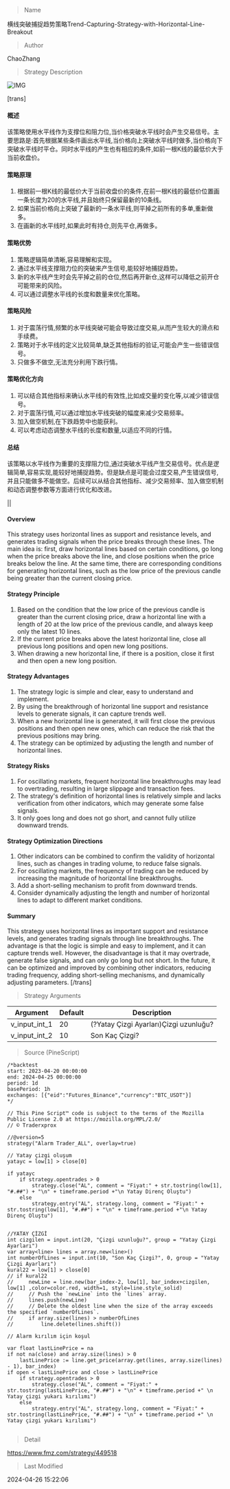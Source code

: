 
> Name

横线突破捕捉趋势策略Trend-Capturing-Strategy-with-Horizontal-Line-Breakout

> Author

ChaoZhang

> Strategy Description

![IMG](https://www.fmz.com/upload/asset/15d57b211c4cef934de.png)

[trans]
#### 概述
该策略使用水平线作为支撑位和阻力位,当价格突破水平线时会产生交易信号。主要思路是:首先根据某些条件画出水平线,当价格向上突破水平线时做多,当价格向下突破水平线时平仓。同时水平线的产生也有相应的条件,如前一根K线的最低价大于当前收盘价。

#### 策略原理
1. 根据前一根K线的最低价大于当前收盘价的条件,在前一根K线的最低价位置画一条长度为20的水平线,并且始终只保留最新的10条线。
2. 如果当前价格向上突破了最新的一条水平线,则平掉之前所有的多单,重新做多。
3. 在画新的水平线时,如果此时有持仓,则先平仓,再做多。

#### 策略优势
1. 策略逻辑简单清晰,容易理解和实现。
2. 通过水平线支撑阻力位的突破来产生信号,能较好地捕捉趋势。
3. 新的水平线产生时会先平掉之前的仓位,然后再开新仓,这样可以降低之前开仓可能带来的风险。
4. 可以通过调整水平线的长度和数量来优化策略。

#### 策略风险
1. 对于震荡行情,频繁的水平线突破可能会导致过度交易,从而产生较大的滑点和手续费。
2. 策略对于水平线的定义比较简单,缺乏其他指标的验证,可能会产生一些错误信号。
3. 只做多不做空,无法充分利用下跌行情。
   
#### 策略优化方向 
1. 可以结合其他指标来确认水平线的有效性,比如成交量的变化等,以减少错误信号。
2. 对于震荡行情,可以通过增加水平线突破的幅度来减少交易频率。
3. 加入做空机制,在下跌趋势中也能获利。
4. 可以考虑动态调整水平线的长度和数量,以适应不同的行情。

#### 总结
该策略以水平线作为重要的支撑阻力位,通过突破水平线产生交易信号。优点是逻辑简单,容易实现,能较好地捕捉趋势。但是缺点是可能会过度交易,产生错误信号,并且只能做多不能做空。后续可以从结合其他指标、减少交易频率、加入做空机制和动态调整参数等方面进行优化和改进。

|| 

#### Overview
This strategy uses horizontal lines as support and resistance levels, and generates trading signals when the price breaks through these lines. The main idea is: first, draw horizontal lines based on certain conditions, go long when the price breaks above the line, and close positions when the price breaks below the line. At the same time, there are corresponding conditions for generating horizontal lines, such as the low price of the previous candle being greater than the current closing price.

#### Strategy Principle
1. Based on the condition that the low price of the previous candle is greater than the current closing price, draw a horizontal line with a length of 20 at the low price of the previous candle, and always keep only the latest 10 lines.
2. If the current price breaks above the latest horizontal line, close all previous long positions and open new long positions.
3. When drawing a new horizontal line, if there is a position, close it first and then open a new long position.

#### Strategy Advantages
1. The strategy logic is simple and clear, easy to understand and implement.
2. By using the breakthrough of horizontal line support and resistance levels to generate signals, it can capture trends well.
3. When a new horizontal line is generated, it will first close the previous positions and then open new ones, which can reduce the risk that the previous positions may bring.
4. The strategy can be optimized by adjusting the length and number of horizontal lines.

#### Strategy Risks
1. For oscillating markets, frequent horizontal line breakthroughs may lead to overtrading, resulting in large slippage and transaction fees.
2. The strategy's definition of horizontal lines is relatively simple and lacks verification from other indicators, which may generate some false signals.
3. It only goes long and does not go short, and cannot fully utilize downward trends.

#### Strategy Optimization Directions
1. Other indicators can be combined to confirm the validity of horizontal lines, such as changes in trading volume, to reduce false signals.
2. For oscillating markets, the frequency of trading can be reduced by increasing the magnitude of horizontal line breakthroughs.
3. Add a short-selling mechanism to profit from downward trends.
4. Consider dynamically adjusting the length and number of horizontal lines to adapt to different market conditions.

#### Summary
This strategy uses horizontal lines as important support and resistance levels, and generates trading signals through line breakthroughs. The advantage is that the logic is simple and easy to implement, and it can capture trends well. However, the disadvantage is that it may overtrade, generate false signals, and can only go long but not short. In the future, it can be optimized and improved by combining other indicators, reducing trading frequency, adding short-selling mechanisms, and dynamically adjusting parameters.
[/trans]

> Strategy Arguments



|Argument|Default|Description|
|----|----|----|
|v_input_int_1|20|(?Yatay Çizgi Ayarları)Çizgi uzunluğu?|
|v_input_int_2|10|Son Kaç Çizgi?|


> Source (PineScript)

``` pinescript
/*backtest
start: 2023-04-20 00:00:00
end: 2024-04-25 00:00:00
period: 1d
basePeriod: 1h
exchanges: [{"eid":"Futures_Binance","currency":"BTC_USDT"}]
*/

// This Pine Script™ code is subject to the terms of the Mozilla Public License 2.0 at https://mozilla.org/MPL/2.0/
// © Traderxprox

//@version=5
strategy("Alarm Trader_ALL", overlay=true)

// Yatay çizgi oluşum
yatayc = low[1] > close[0]

if yatayc
    if strategy.opentrades > 0
        strategy.close("AL", comment = "Fiyat:" + str.tostring(low[1], "#.##") + "\n" + timeframe.period +"\n Yatay Direnç Oluştu")
    else
        strategy.entry("AL", strategy.long, comment = "Fiyat:" + str.tostring(low[1], "#.##") + "\n" + timeframe.period +"\n Yatay Direnç Oluştu")


//YATAY ÇİZGİ
int cizgilen = input.int(20, "Çizgi uzunluğu?", group = "Yatay Çizgi Ayarları")
var array<line> lines = array.new<line>()
int numberOfLines = input.int(10, "Son Kaç Çizgi?", 0, group = "Yatay Çizgi Ayarları")
kural22 = low[1] > close[0]
// if kural22
//     newLine = line.new(bar_index-2, low[1], bar_index+cizgilen, low[1] ,color=color.red, width=1, style=line.style_solid)
//     // Push the `newLine` into the `lines` array.
//     lines.push(newLine)
//     // Delete the oldest line when the size of the array exceeds the specified `numberOfLines`.
//     if array.size(lines) > numberOfLines
//         line.delete(lines.shift())
    
// Alarm kırılım için koşul

var float lastLinePrice = na
if not na(close) and array.size(lines) > 0 
    lastLinePrice := line.get_price(array.get(lines, array.size(lines) - 1), bar_index)
if open < lastLinePrice and close > lastLinePrice
    if strategy.opentrades > 0
        strategy.close("AL", comment = "Fiyat:" + str.tostring(lastLinePrice, "#.##") + "\n" + timeframe.period +" \n Yatay çizgi yukarı kırılımı")
    else
        strategy.entry("AL", strategy.long, comment = "Fiyat:" + str.tostring(lastLinePrice, "#.##") + "\n" + timeframe.period +" \n Yatay çizgi yukarı kırılımı")


```

> Detail

https://www.fmz.com/strategy/449518

> Last Modified

2024-04-26 15:22:06

